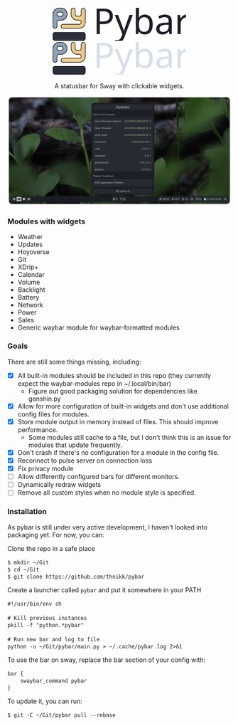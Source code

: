 <p align="center">
    <img width="300" src="assets/pybar_logo_light.svg#gh-light-mode-only" alt="Pybar">
    <img width="300" src="assets/pybar_logo_dark.svg#gh-dark-mode-only" alt="Pybar">
</p>

<p align="center">
    A statusbar for Sway with clickable widgets.
</p>

![Screenshot](assets/screenshot.png)

### Modules with widgets
- Weather
- Updates
- Hoyoverse
- Git
- XDrip+
- Calendar
- Volume
- Backlight
- Battery
- Network
- Power
- Sales
- Generic waybar module for waybar-formatted modules

### Goals
There are still some things missing, including:
- [x] All built-in modules should be included in this repo (they currently expect the waybar-modules repo in ~/.local/bin/bar)
    - Figure out good packaging solution for dependencies like genshin.py
- [x] Allow for more configuration of built-in widgets and don't use additional config files for modules.
- [x] Store module output in memory instead of files. This should improve performance.
    - Some modules still cache to a file, but I don't think this is an issue for modules that update frequently.
- [x] Don't crash if there's no configuration for a module in the config file.
- [x] Reconnect to pulse server on connection loss
- [x] Fix privacy module
- [ ] Allow differently configured bars for different monitors.
- [ ] Dynamically redraw widgets
- [ ] Remove all custom styles when no module style is specified.

### Installation
As pybar is still under very active development, I haven't looked into packaging yet. For now, you can:

Clone the repo in a safe place

```
$ mkdir ~/Git
$ cd ~/Git
$ git clone https://github.com/thnikk/pybar
```

Create a launcher called `pybar` and put it somewhere in your PATH
```
#!/usr/bin/env sh

# Kill previous instances
pkill -f "python.*pybar"

# Run new bar and log to file
python -u ~/Git/pybar/main.py > ~/.cache/pybar.log 2>&1
```

To use the bar on sway, replace the bar section of your config with:
```
bar {
    swaybar_command pybar
}
```

To update it, you can run:
```
$ git -C ~/Git/pybar pull --rebase
```
